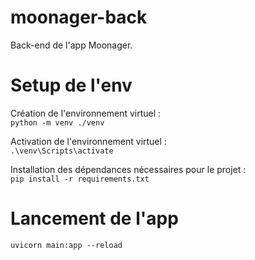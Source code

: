 # moonager-back
Back-end de l'app Moonager.
# Setup de l'env 
Création de l'environnement virtuel :  
` python -m venv ./venv `  

Activation de l'environnement virtuel :  
` .\venv\Scripts\activate `  

Installation des dépendances nécessaires pour le projet :  
` pip install -r requirements.txt `  
# Lancement de l'app
` uvicorn main:app --reload `
